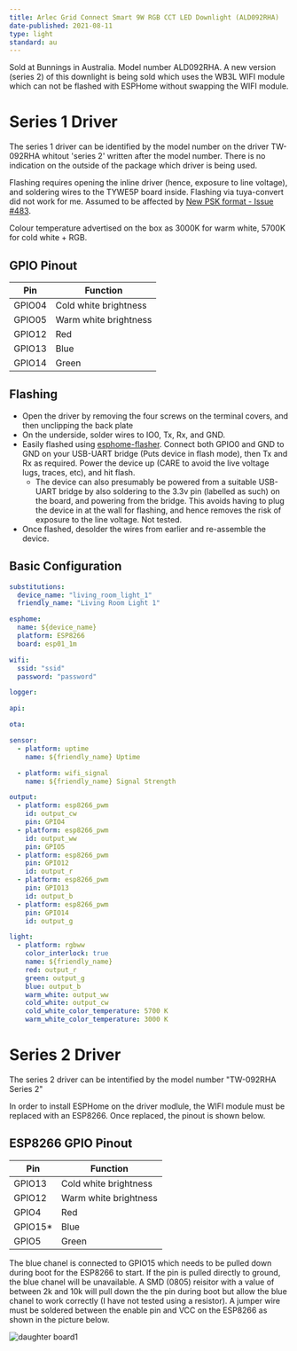 ```yaml
---
title: Arlec Grid Connect Smart 9W RGB CCT LED Downlight (ALD092RHA)
date-published: 2021-08-11
type: light
standard: au
---
```


Sold at Bunnings in Australia. Model number ALD092RHA.
A new version (series 2) of this downlight is being sold which uses the WB3L WIFI module which can not be flashed with ESPHome without swapping the WIFI module.

# Series 1 Driver
The series 1 driver can be identified by the model number on the driver TW-092RHA whitout 'series 2' written after the model number. There is no indication on the outside of the package which driver is being used. 

Flashing requires opening the inline driver (hence, exposure to line voltage), and soldering wires to the TYWE5P board inside.
Flashing via tuya-convert did not work for me. Assumed to be affected by [New PSK format - Issue #483](https://github.com/ct-Open-Source/tuya-convert/issues/483).

Colour temperature advertised on the box as 3000K for warm white, 5700K for cold white + RGB.

## GPIO Pinout

| Pin    | Function              |
| ------ | --------------------- |
| GPIO04 | Cold white brightness |
| GPIO05 | Warm white brightness |
| GPIO12 | Red                   |
| GPIO13 | Blue                  |
| GPIO14 | Green                 |

## Flashing

- Open the driver by removing the four screws on the terminal covers, and then unclipping the back plate
- On the underside, solder wires to IO0, Tx, Rx, and GND.
- Easily flashed using [esphome-flasher](https://github.com/esphome/esphome-flasher). Connect both GPIO0 and GND to GND on your USB-UART bridge (Puts device in flash mode), then Tx and Rx as required. Power the device up (CARE to avoid the live voltage lugs, traces, etc), and hit flash.
  - The device can also presumably be powered from a suitable USB-UART bridge by also soldering to the 3.3v pin (labelled as such) on the board, and powering from the bridge. This avoids having to plug the device in at the wall for flashing, and hence removes the risk of exposure to the line voltage. Not tested.
- Once flashed, desolder the wires from earlier and re-assemble the device.

## Basic Configuration

```yaml
substitutions:
  device_name: "living_room_light_1"
  friendly_name: "Living Room Light 1"

esphome:
  name: ${device_name}
  platform: ESP8266
  board: esp01_1m

wifi:
  ssid: "ssid"
  password: "password"

logger:

api:

ota:

sensor:
  - platform: uptime
    name: ${friendly_name} Uptime

  - platform: wifi_signal
    name: ${friendly_name} Signal Strength

output:
  - platform: esp8266_pwm
    id: output_cw
    pin: GPIO4
  - platform: esp8266_pwm
    id: output_ww
    pin: GPIO5
  - platform: esp8266_pwm
    pin: GPIO12
    id: output_r
  - platform: esp8266_pwm
    pin: GPIO13
    id: output_b
  - platform: esp8266_pwm
    pin: GPIO14
    id: output_g

light:
  - platform: rgbww
    color_interlock: true
    name: ${friendly_name}
    red: output_r
    green: output_g
    blue: output_b
    warm_white: output_ww
    cold_white: output_cw
    cold_white_color_temperature: 5700 K
    warm_white_color_temperature: 3000 K
```


# Series 2 Driver

The series 2 driver can be intentified by the model number "TW-092RHA Series 2"

In order to install ESPHome on the driver modlule, the WIFI module must be replaced with an ESP8266. Once replaced, the pinout is shown below.

## ESP8266 GPIO Pinout

| Pin    | Function              |
| ------  | --------------------- |
| GPIO13  | Cold white brightness |
| GPIO12  | Warm white brightness |
| GPIO4   | Red                   |
| GPIO15* | Blue                  |
| GPIO5   | Green                 |

The blue chanel is connected to GPIO15 which needs to be pulled down during boot for the ESP8266 to start. If the pin is pulled directly to ground, the blue chanel will be unavailable. A SMD (0805) reisitor with a value of between 2k and 10k will pull down the the pin during boot but allow the blue chanel to work correctly (I have not tested using a resistor). 
A jumper wire must be soldered between the enable pin and VCC on the ESP8266 as shown in the picture below. 


![daughter board1](https://user-images.githubusercontent.com/3042340/155872648-f574e7a4-cdc3-4cc2-9d09-e37d51c49642.png)
